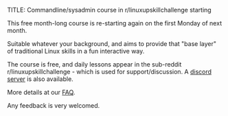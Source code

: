 TITLE: Commandline/sysadmin course in r/linuxupskillchallenge starting 

This free month-long course is re-starting again on the first Monday of next month.

Suitable whatever your background, and aims to provide that "base layer" of traditional Linux skills in a fun interactive way.

The course is free, and daily lessons appear in the sub-reddit r/linuxupskillchallenge - which is used for support/discussion. A [discord server](https://discordapp.com/invite/wd4Zqyk) is also available.

More details at our [FAQ](https://www.reddit.com/r/linuxupskillchallenge/comments/qeymzb/please_read_this_first_how_this_works_faq/).

Any feedback is very welcomed.
